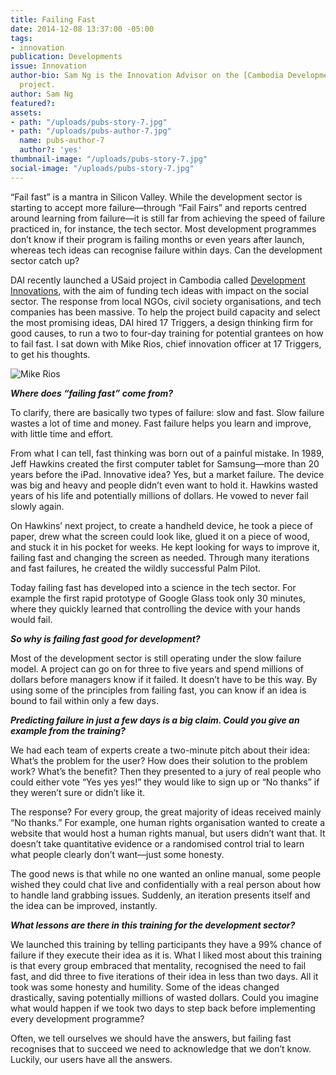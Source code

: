 ```yaml
---
title: Failing Fast
date: 2014-12-08 13:37:00 -05:00
tags:
- innovation
publication: Developments
issue: Innovation
author-bio: Sam Ng is the Innovation Advisor on the [Cambodia Development Innovations](http://dai.com/our-work/projects/cambodia—development-innovations)
  project.
author: Sam Ng
featured?: 
assets:
- path: "/uploads/pubs-story-7.jpg"
- path: "/uploads/pubs-author-7.jpg"
  name: pubs-author-7
  author?: 'yes'
thumbnail-image: "/uploads/pubs-story-7.jpg"
social-image: "/uploads/pubs-story-7.jpg"
---
```


<p>“Fail fast” is a mantra in Silicon Valley. While the development sector is starting to accept more failure—through “Fail Fairs” and reports centred around learning from failure—it is still far from achieving the speed of failure practiced in, for instance, the tech sector. Most development programmes don’t know if their program is failing months or even years after launch, whereas tech ideas can recognise failure within days. Can the development sector catch up?
</p>



<p>DAI recently launched a USaid project in Cambodia called <a href="http://bit.ly/1pnDn8B">Development Innovations</a>, with the aim of funding tech ideas with impact on the social sector. The response from local NGOs, civil society organisations, and tech companies has been massive. To help the project build capacity and select the most promising ideas, DAI hired 17 Triggers, a design thinking firm for good causes, to run a two to four-day training for potential grantees on how to fail fast. I sat down with Mike Rios, chief innovation officer at 17 Triggers, to get his thoughts.
</p>

![Mike Rios](/uploads/pubs-story-7.jpg "Mike Rios") 

<p><strong><em>Where does “failing fast” come from?</em></strong></p>

<p>To clarify, there are basically two types of failure: slow and fast. Slow failure wastes a lot of time and money. Fast failure helps you learn and improve, with little time and effort.
</p>

<p>From what I can tell, fast thinking was born out of a painful mistake. In 1989, Jeff Hawkins created the first computer tablet for Samsung—more than 20 years before the iPad. Innovative idea? Yes, but a market failure. The device was big and heavy and people didn’t even want to hold it. Hawkins wasted years of his life and potentially millions of dollars. He vowed to never fail slowly again.
</p>

<p>On Hawkins’ next project, to create a handheld device, he took a piece of paper, drew what the screen could look like, glued it on a piece of wood, and stuck it in his pocket for weeks. He kept looking for ways to improve it, failing fast and changing the screen as needed. Through many iterations and fast failures, he created the wildly successful Palm Pilot.
</p>

<p>Today failing fast has developed into a science in the tech sector. For example the first rapid prototype of Google Glass took only 30 minutes, where they quickly learned that controlling the device with your hands would fail.
</p>

<p><strong><em>So why is failing fast good for development?</em></strong></p>

<p>Most of the development sector is still operating under the slow failure model. A project can go on for three to five years and spend millions of dollars before managers know if it failed. It doesn’t have to be this way. By using some of the principles from failing fast, you can know if an idea is bound to fail within only a few days.
</p>

<p><strong><em>Predicting failure in just a few days is a big claim. Could you give an example from the training?</em></strong></p>

<p>We had each team of experts create a two-minute pitch about their idea: What’s the problem for the user? How does their solution to the problem work? What’s the benefit? Then they presented to a jury of real people who could either vote “Yes yes yes!” they would like to sign up or “No thanks” if they weren’t sure or didn’t like it.
</p>

<p>The response? For every group, the great majority of ideas received mainly “No thanks.” For example, one human rights organisation wanted to create a website that would host a human rights manual, but users didn’t want that. It doesn’t take quantitative evidence or a randomised control trial to learn what people clearly don’t want—just some honesty.
</p>

<p>The good news is that while no one wanted an online manual, some people wished they could chat live and confidentially with a real person about how to handle land grabbing issues. Suddenly, an iteration presents itself and the idea can be improved, instantly.
</p>

<p><strong><em>What lessons are there in this training for the development sector?</em></strong></p>

<p>We launched this training by telling participants they have a 99% chance of failure if they execute their idea as it is. What I liked most about this training is that every group embraced that mentality, recognised the need to fail fast, and did three to five iterations of their idea in less than two days. All it took was some honesty and humility. Some of the ideas changed drastically, saving potentially millions of wasted dollars. Could you imagine what would happen if we took two days to step back before implementing every development programme?
</p>

<p>Often, we tell ourselves we should have the answers, but failing fast recognises that to succeed we need to acknowledge that we don’t know. Luckily, our users have all the answers.</p>

